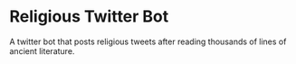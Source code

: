 # Religious Twitter Bot
A twitter bot that posts religious tweets after reading thousands of lines of ancient literature.
